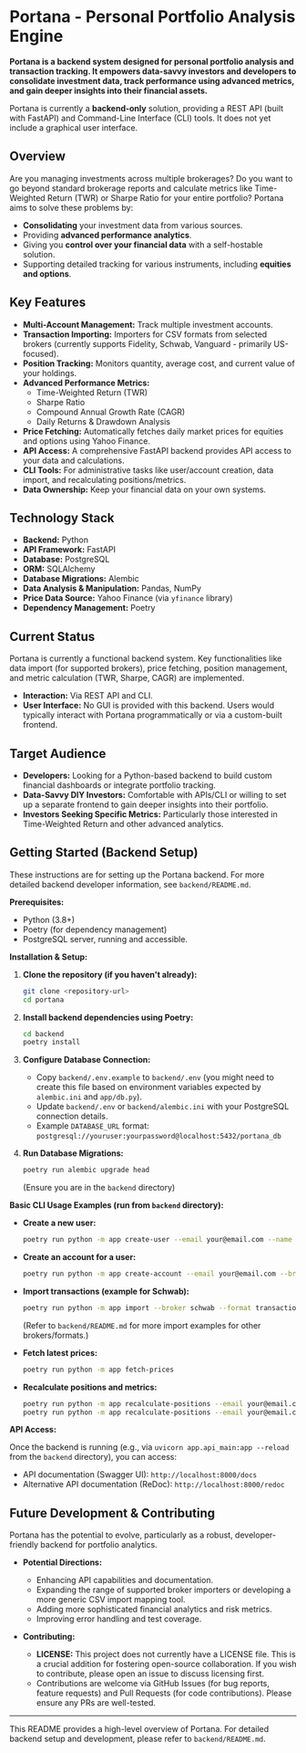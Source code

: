 # Portana - Personal Portfolio Analysis Engine

**Portana is a backend system designed for personal portfolio analysis and transaction tracking. It empowers data-savvy investors and developers to consolidate investment data, track performance using advanced metrics, and gain deeper insights into their financial assets.**

Portana is currently a **backend-only** solution, providing a REST API (built with FastAPI) and Command-Line Interface (CLI) tools. It does not yet include a graphical user interface.

## Overview

Are you managing investments across multiple brokerages? Do you want to go beyond standard brokerage reports and calculate metrics like Time-Weighted Return (TWR) or Sharpe Ratio for your entire portfolio? Portana aims to solve these problems by:

*   **Consolidating** your investment data from various sources.
*   Providing **advanced performance analytics**.
*   Giving you **control over your financial data** with a self-hostable solution.
*   Supporting detailed tracking for various instruments, including **equities and options**.

## Key Features

*   **Multi-Account Management:** Track multiple investment accounts.
*   **Transaction Importing:** Importers for CSV formats from selected brokers (currently supports Fidelity, Schwab, Vanguard - primarily US-focused).
*   **Position Tracking:** Monitors quantity, average cost, and current value of your holdings.
*   **Advanced Performance Metrics:**
    *   Time-Weighted Return (TWR)
    *   Sharpe Ratio
    *   Compound Annual Growth Rate (CAGR)
    *   Daily Returns & Drawdown Analysis
*   **Price Fetching:** Automatically fetches daily market prices for equities and options using Yahoo Finance.
*   **API Access:** A comprehensive FastAPI backend provides API access to your data and calculations.
*   **CLI Tools:** For administrative tasks like user/account creation, data import, and recalculating positions/metrics.
*   **Data Ownership:** Keep your financial data on your own systems.

## Technology Stack

*   **Backend:** Python
*   **API Framework:** FastAPI
*   **Database:** PostgreSQL
*   **ORM:** SQLAlchemy
*   **Database Migrations:** Alembic
*   **Data Analysis & Manipulation:** Pandas, NumPy
*   **Price Data Source:** Yahoo Finance (via `yfinance` library)
*   **Dependency Management:** Poetry

## Current Status

Portana is currently a functional backend system. Key functionalities like data import (for supported brokers), price fetching, position management, and metric calculation (TWR, Sharpe, CAGR) are implemented.

*   **Interaction:** Via REST API and CLI.
*   **User Interface:** No GUI is provided with this backend. Users would typically interact with Portana programmatically or via a custom-built frontend.

## Target Audience

*   **Developers:** Looking for a Python-based backend to build custom financial dashboards or integrate portfolio tracking.
*   **Data-Savvy DIY Investors:** Comfortable with APIs/CLI or willing to set up a separate frontend to gain deeper insights into their portfolio.
*   **Investors Seeking Specific Metrics:** Particularly those interested in Time-Weighted Return and other advanced analytics.

## Getting Started (Backend Setup)

These instructions are for setting up the Portana backend. For more detailed backend developer information, see `backend/README.md`.

**Prerequisites:**

*   Python (3.8+)
*   Poetry (for dependency management)
*   PostgreSQL server, running and accessible.

**Installation & Setup:**

1.  **Clone the repository (if you haven't already):**
    ```bash
    git clone <repository-url>
    cd portana
    ```

2.  **Install backend dependencies using Poetry:**
    ```bash
    cd backend
    poetry install
    ```

3.  **Configure Database Connection:**
    *   Copy `backend/.env.example` to `backend/.env` (you might need to create this file based on environment variables expected by `alembic.ini` and `app/db.py`).
    *   Update `backend/.env` or `backend/alembic.ini` with your PostgreSQL connection details.
    *   Example `DATABASE_URL` format: `postgresql://youruser:yourpassword@localhost:5432/portana_db`

4.  **Run Database Migrations:**
    ```bash
    poetry run alembic upgrade head
    ```
    (Ensure you are in the `backend` directory)

**Basic CLI Usage Examples (run from `backend` directory):**

*   **Create a new user:**
    ```bash
    poetry run python -m app create-user --email your@email.com --name "Your Name"
    ```
*   **Create an account for a user:**
    ```bash
    poetry run python -m app create-account --email your@email.com --brokerage schwab --account_number 12345 --nickname "My Schwab IRA"
    ```
*   **Import transactions (example for Schwab):**
    ```bash
    poetry run python -m app import --broker schwab --format transactions --email your@email.com --account 12345 --file "/path/to/your/Schwab-Transactions.csv"
    ```
    (Refer to `backend/README.md` for more import examples for other brokers/formats.)

*   **Fetch latest prices:**
    ```bash
    poetry run python -m app fetch-prices
    ```

*   **Recalculate positions and metrics:**
    ```bash
    poetry run python -m app recalculate-positions --email your@email.com --initial_load # for the first time
    poetry run python -m app recalculate-positions --email your@email.com # for subsequent updates
    ```

**API Access:**

Once the backend is running (e.g., via `uvicorn app.api_main:app --reload` from the `backend` directory), you can access:
*   API documentation (Swagger UI): `http://localhost:8000/docs`
*   Alternative API documentation (ReDoc): `http://localhost:8000/redoc`

## Future Development & Contributing

Portana has the potential to evolve, particularly as a robust, developer-friendly backend for portfolio analytics.

*   **Potential Directions:**
    *   Enhancing API capabilities and documentation.
    *   Expanding the range of supported broker importers or developing a more generic CSV import mapping tool.
    *   Adding more sophisticated financial analytics and risk metrics.
    *   Improving error handling and test coverage.

*   **Contributing:**
    *   **LICENSE:** This project does not currently have a LICENSE file. This is a crucial addition for fostering open-source collaboration. If you wish to contribute, please open an issue to discuss licensing first.
    *   Contributions are welcome via GitHub Issues (for bug reports, feature requests) and Pull Requests (for code contributions). Please ensure any PRs are well-tested.

---

This README provides a high-level overview of Portana. For detailed backend setup and development, please refer to `backend/README.md`.
